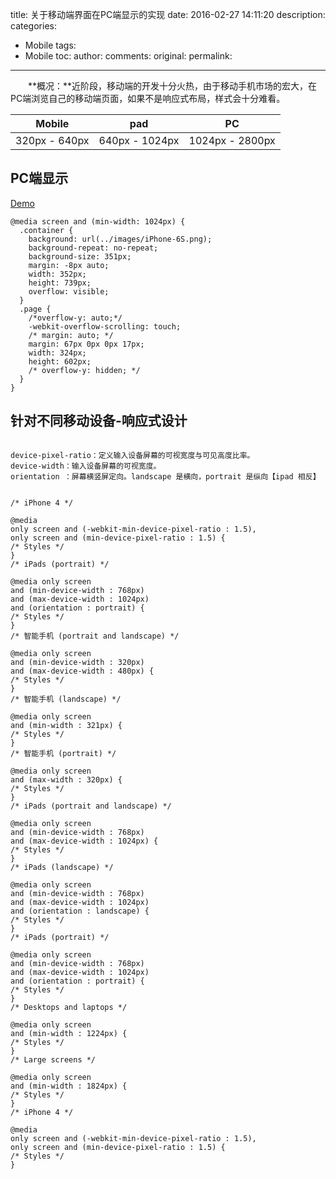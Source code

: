 title:  关于移动端界面在PC端显示的实现
date: 2016-02-27 14:11:20
description: 
categories:
- Mobile
tags:
- Mobile
toc:
author:
comments:
original:
permalink: 
---
　　**概况：**近阶段，移动端的开发十分火热，由于移动手机市场的宏大，在PC端浏览自己的移动端页面，如果不是响应式布局，样式会十分难看。
<!-- more -->


| Mobile | pad | PC |
| :----:|:----:| :----:|
|  320px - 640px  |  640px - 1024px   |  1024px - 2800px   |


## PC端显示
[Demo](/CSS3/WeiUI/ "PC端显示移动页面")

```
@media screen and (min-width: 1024px) {
  .container {
    background: url(../images/iPhone-6S.png);
    background-repeat: no-repeat;
    background-size: 351px;
    margin: -8px auto;
    width: 352px;
    height: 739px;
    overflow: visible;
  }
  .page {
    /*overflow-y: auto;*/
    -webkit-overflow-scrolling: touch;
    /* margin: auto; */
    margin: 67px 0px 0px 17px;
    width: 324px;
    height: 602px;
    /* overflow-y: hidden; */
  }
}
```


## 针对不同移动设备-响应式设计

```

device-pixel-ratio：定义输入设备屏幕的可视宽度与可见高度比率。
device-width：输入设备屏幕的可视宽度。
orientation ：屏幕横竖屏定向。landscape 是横向，portrait 是纵向【ipad 相反】
 

/* iPhone 4 */

@media
only screen and (-webkit-min-device-pixel-ratio : 1.5),
only screen and (min-device-pixel-ratio : 1.5) {
/* Styles */
}
/* iPads (portrait) */

@media only screen
and (min-device-width : 768px)
and (max-device-width : 1024px)
and (orientation : portrait) {
/* Styles */
}
/* 智能手机 (portrait and landscape) */

@media only screen
and (min-device-width : 320px)
and (max-device-width : 480px) {
/* Styles */
}
/* 智能手机 (landscape) */

@media only screen
and (min-width : 321px) {
/* Styles */
}
/* 智能手机 (portrait) */

@media only screen
and (max-width : 320px) {
/* Styles */
}
/* iPads (portrait and landscape) */

@media only screen
and (min-device-width : 768px)
and (max-device-width : 1024px) {
/* Styles */
}
/* iPads (landscape) */

@media only screen
and (min-device-width : 768px)
and (max-device-width : 1024px)
and (orientation : landscape) {
/* Styles */
}
/* iPads (portrait) */

@media only screen
and (min-device-width : 768px)
and (max-device-width : 1024px)
and (orientation : portrait) {
/* Styles */
}
/* Desktops and laptops */

@media only screen
and (min-width : 1224px) {
/* Styles */
}
/* Large screens */

@media only screen
and (min-width : 1824px) {
/* Styles */
}
/* iPhone 4 */

@media
only screen and (-webkit-min-device-pixel-ratio : 1.5),
only screen and (min-device-pixel-ratio : 1.5) {
/* Styles */
}
```